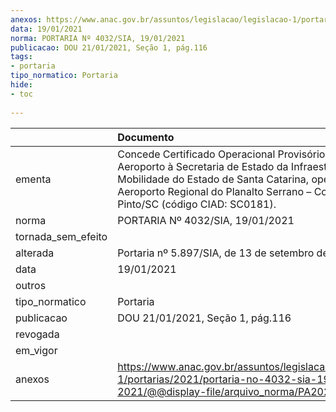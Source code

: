 ```yaml
---
anexos: https://www.anac.gov.br/assuntos/legislacao/legislacao-1/portarias/2021/portaria-no-4032-sia-19-01-2021/@@display-file/arquivo_norma/PA2021-4032.pdf
data: 19/01/2021
norma: PORTARIA Nº 4032/SIA, 19/01/2021
publicacao: DOU 21/01/2021, Seção 1, pág.116
tags:
- portaria
tipo_normatico: Portaria
hide: 
- toc 
 
---
```


|                    | Documento                                                                                                                                                                                                                                |
|:-------------------|:-----------------------------------------------------------------------------------------------------------------------------------------------------------------------------------------------------------------------------------------|
| ementa             | Concede Certificado Operacional Provisório de Aeroporto à Secretaria de Estado da Infraestrutura e Mobilidade do Estado de Santa Catarina, operadora do Aeroporto Regional do Planalto Serrano – Correia Pinto/SC (código CIAD: SC0181). |
| norma              | PORTARIA Nº 4032/SIA, 19/01/2021                                                                                                                                                                                                         |
| tornada_sem_efeito |                                                                                                                                                                                                                                          |
| alterada           | Portaria nº 5.897/SIA, de 13 de setembro de 2021.                                                                                                                                                                                        |
| data               | 19/01/2021                                                                                                                                                                                                                               |
| outros             |                                                                                                                                                                                                                                          |
| tipo_normatico     | Portaria                                                                                                                                                                                                                                 |
| publicacao         | DOU 21/01/2021, Seção 1, pág.116                                                                                                                                                                                                         |
| revogada           |                                                                                                                                                                                                                                          |
| em_vigor           |                                                                                                                                                                                                                                          |
| anexos             | https://www.anac.gov.br/assuntos/legislacao/legislacao-1/portarias/2021/portaria-no-4032-sia-19-01-2021/@@display-file/arquivo_norma/PA2021-4032.pdf                                                                                     |